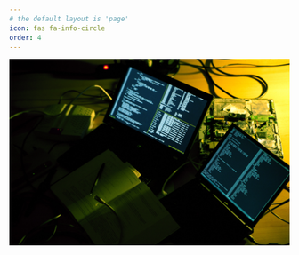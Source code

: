 ```yaml
---
# the default layout is 'page'
icon: fas fa-info-circle
order: 4
---
```


![image](/assets/img/h4ckthreat.jpg)
